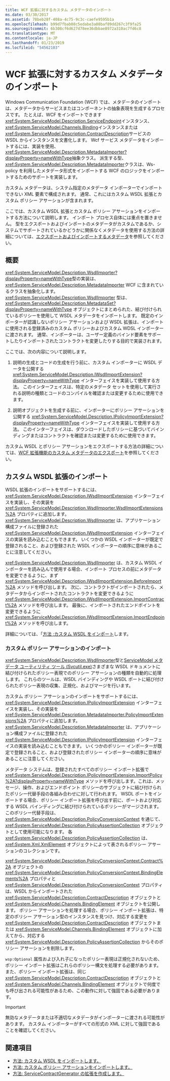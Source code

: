 ```yaml
---
title: WCF 拡張に対するカスタム メタデータのインポート
ms.date: 03/30/2017
ms.assetid: 78beb28f-408a-4c75-9c3c-caefe9595b1a
ms.openlocfilehash: b99d7fbab08c5edabe3a08baf89dd267c3f9fa25
ms.sourcegitcommit: 6b308cf6d627d78ee36dbbae8972a310ac7fd6c8
ms.translationtype: MT
ms.contentlocale: ja-JP
ms.lasthandoff: 01/23/2019
ms.locfileid: "54562103"
---
```

# <a name="importing-custom-metadata-for-a-wcf-extension"></a>WCF 拡張に対するカスタム メタデータのインポート
Windows Communication Foundation (WCF) では、メタデータのインポートは、メタデータからサービスまたはコンポーネントの抽象表現を生成するプロセスです。 たとえば、WCF をインポートできます<xref:System.ServiceModel.Description.ServiceEndpoint>インスタンス、<xref:System.ServiceModel.Channels.Binding>インスタンスまたは<xref:System.ServiceModel.Description.ContractDescription>サービスの WSDL からインスタンスを文書化します。 Wcf サービス メタデータをインポートするには、実装を使用、<xref:System.ServiceModel.Description.MetadataImporter?displayProperty=nameWithType>抽象クラス。 派生する型、<xref:System.ServiceModel.Description.MetadataImporter>クラスは、Ws-policy を利用したメタデータ形式をインポートする WCF のロジックをインポートするためのサポートを実装します。  
  
 カスタム メタデータは、システム指定のメタデータ インポーターでインポートできない XML 要素で構成されます。 通常、これにはカスタム WSDL 拡張とカスタム ポリシー アサーションが含まれます。  
  
 ここでは、カスタム WSDL 拡張とカスタム ポリシー アサーションをインポートする方法について説明します。 インポート プロセス自体には重点を置きません。 型をエクスポートおよびインポートのメタデータがカスタムであるか、システムでサポートされているかどうかに関係なくメタデータを使用する方法の詳細については、[エクスポートおよびインポートするメタデータ](../../../../docs/framework/wcf/feature-details/exporting-and-importing-metadata.md)を参照してください。  
  
## <a name="overview"></a>概要  
 <xref:System.ServiceModel.Description.WsdlImporter?displayProperty=nameWithType>型の実装は、 <xref:System.ServiceModel.Description.MetadataImporter> WCF に含まれているクラスを抽象化します。 <xref:System.ServiceModel.Description.WsdlImporter> 型は、<xref:System.ServiceModel.Description.MetadataSet?displayProperty=nameWithType> オブジェクトにまとめられた、結び付けられているポリシーを使用して WSDL メタデータをインポートします。 既定のインポーターが認識しないポリシー アサーションおよび WSDL 拡張は、インポートに使用される登録済みのカスタム ポリシーおよびカスタム WDSL インポーターに渡されます。 通常、インポーターは、ユーザー定義のバインド要素をサポートしたりインポートされたコントラクトを変更したりする目的で実装されます。  
  
 ここでは、次の内容について説明します。  
  
1.  説明の生成とコードの生成を行う前に、カスタム インポーターに WSDL データを公開する <xref:System.ServiceModel.Description.IWsdlImportExtension?displayProperty=nameWithType> インターフェイスを実装して使用する方法。 このインターフェイスは、特定のメタデータ セットを使用して実行される説明の種類とコードのコンパイルを確認または変更するために使用できます。  
  
2.  説明オブジェクトを生成する前に、インポーターにポリシー アサーションを公開する <xref:System.ServiceModel.Description.IPolicyImportExtension?displayProperty=nameWithType> インターフェイスを実装して使用する方法。 このインターフェイスは、ダウンロードしたポリシーに基づいてバインディングまたはコントラクトを確認または変更するために使用できます。  
  
 カスタム WSDL とポリシー アサーションをエクスポートする方法の詳細については、[WCF 拡張機能のカスタム メタデータのエクスポート](../../../../docs/framework/wcf/extending/exporting-custom-metadata-for-a-wcf-extension.md)を参照してください。  
  
## <a name="importing-custom-wsdl-extensions"></a>カスタム WSDL 拡張のインポート  
 WSDL 拡張のインポートをサポートするには、<xref:System.ServiceModel.Description.IWsdlImportExtension> インターフェイスを実装し、その実装を <xref:System.ServiceModel.Description.WsdlImporter.WsdlImportExtensions%2A> プロパティに追加します。 <xref:System.ServiceModel.Description.WsdlImporter> は、アプリケーション構成ファイルに登録された <xref:System.ServiceModel.Description.IWsdlImportExtension> インターフェイスの実装を読み込むこともできます。 いくつかの WSDL インポーターが既定で登録されること、および登録された WSDL インポーターの順序に意味があることに注意してください。  
  
 <xref:System.ServiceModel.Description.WsdlImporter> は、カスタム WSDL インポーターを読み込んで使用する場合、インポート プロセスの前にメタデータを変更できるように、まず <xref:System.ServiceModel.Description.IWsdlImportExtension.BeforeImport%2A> メソッドを呼び出します。 次に、コントラクトがインポートされたら、メタデータからインポートされたコントラクトを変更できるように <xref:System.ServiceModel.Description.IWsdlImportExtension.ImportContract%2A> メソッドを呼び出します。 最後に、インポートされたエンドポイントを変更できるように <xref:System.ServiceModel.Description.IWsdlImportExtension.ImportEndpoint%2A> メソッドを呼び出します。  
  
 詳細については、「[方法 :カスタム WSDL をインポート](../../../../docs/framework/wcf/extending/how-to-import-custom-wsdl.md)します。  
  
### <a name="importing-custom-policy-assertions"></a>カスタム ポリシー アサーションのインポート  
 <xref:System.ServiceModel.Description.WsdlImporter>型と[ServiceModel メタデータ ユーティリティ ツール (Svcutil.exe)](../../../../docs/framework/wcf/servicemodel-metadata-utility-tool-svcutil-exe.md)さまざまな WSDL ドキュメントに結び付けられたポリシー表現でのポリシー アサーションの種類を自動的に処理します。 これらのツールは、WSDL バインディングや WSDL ポートに結び付けられたポリシー表現の収集、正規化、およびマージを行います。  
  
 カスタム ポリシー アサーションのインポートをサポートするには、<xref:System.ServiceModel.Description.IPolicyImportExtension> インターフェイスを実装し、その実装を <xref:System.ServiceModel.Description.MetadataImporter.PolicyImportExtensions%2A> プロパティに追加します。 <xref:System.ServiceModel.Description.MetadataImporter> は、アプリケーション構成ファイルに登録された <xref:System.ServiceModel.Description.IPolicyImportExtension> インターフェイスの実装を読み込むこともできます。 いくつかのポリシー インポーターが既定で登録されること、および登録されたポリシー インポーターの順序に意味があることに注意してください。  
  
 メタデータ システムは、登録されたすべてのポリシー インポート拡張で <xref:System.ServiceModel.Description.IPolicyImportExtension.ImportPolicy%2A?displayProperty=nameWithType> メソッドを呼び出します。これは、メッセージ、操作、およびエンドポイント ポリシーのサブジェクトに結び付けられたポリシー代替手段の各組み合わせに対して行われます。 WSDL ポートをインポートする場合、ポリシー インポート拡張を呼び出す前に、ポートおよび対応する WSDL バインディングに結び付けられているポリシーがマージされます。 このポリシー代替手段は、<xref:System.ServiceModel.Description.PolicyConversionContext> を通じて、<xref:System.ServiceModel.Description.PolicyAssertionCollection> オブジェクトとして使用可能になります。 各 <xref:System.ServiceModel.Description.PolicyAssertionCollection> は、<xref:System.Xml.XmlElement> オブジェクトによって表されるポリシー アサーションのコレクションです。  
  
 <xref:System.ServiceModel.Description.PolicyConversionContext.Contract%2A> オブジェクトの <xref:System.ServiceModel.Description.PolicyConversionContext.BindingElements%2A> プロパティと <xref:System.ServiceModel.Description.PolicyConversionContext> プロパティは、WSDL からインポートされた <xref:System.ServiceModel.Description.ContractDescription> オブジェクトと <xref:System.ServiceModel.Channels.BindingElement> オブジェクトを公開します。 ポリシー アサーションを処理する場合、ポリシー インポート拡張は、特定のポリシー アサーション型のインスタンスを見つけ、対応する変更を <xref:System.ServiceModel.Description.ContractDescription> オブジェクトまたは <xref:System.ServiceModel.Channels.BindingElement> オブジェクトに加えてから、対応する <xref:System.ServiceModel.Description.PolicyAssertionCollection> からそのポリシー アサーションを削除します。  
  
 `wsp:Optional` 属性および入れ子になったポリシー表現は正規化されないため、ポリシー インポート拡張はこれらのポリシー構文を処理する必要があります。 また、ポリシー インポート拡張は、同じ <xref:System.ServiceModel.Description.ContractDescription> オブジェクトと <xref:System.ServiceModel.Channels.BindingElement> オブジェクトで何度でも呼び出される可能性があるため、この動作に対して強固である必要があります。  
  
> [!IMPORTANT]
>  無効なメタデータまたは不適切なメタデータがインポーターに渡される可能性があります。 カスタム インポーターがすべての形式の XML に対して強固であることを確認してください。  
  
## <a name="see-also"></a>関連項目
- [方法: カスタム WSDL をインポートします。](../../../../docs/framework/wcf/extending/how-to-import-custom-wsdl.md)
- [方法: カスタム ポリシー アサーションをインポートします。](../../../../docs/framework/wcf/extending/how-to-import-custom-policy-assertions.md)
- [方法: ServiceContractGenerator の拡張を作成します。](../../../../docs/framework/wcf/extending/how-to-write-an-extension-for-the-servicecontractgenerator.md)

